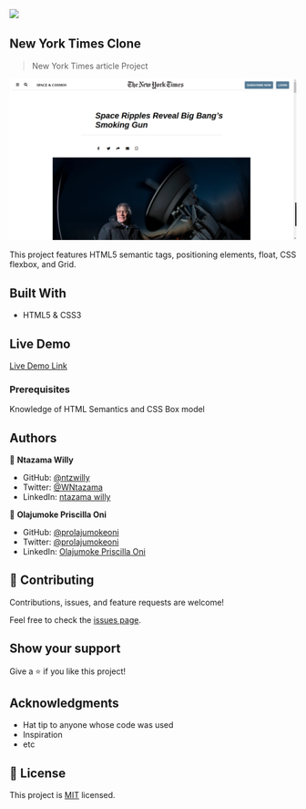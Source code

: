 ![](https://img.shields.io/badge/Microverse-blueviolet)

## New York Times Clone

> New York Times article Project

![screenshot](app_screenshot.png)

This project features HTML5 semantic tags, positioning elements, float, CSS flexbox, and Grid.

## Built With

- HTML5 & CSS3

## Live Demo

[Live Demo Link](https://ntzwilly.github.io/New-York-Times-/)


### Prerequisites

Knowledge of HTML Semantics and CSS Box model


## Authors

👤 **Ntazama Willy**

- GitHub: [@ntzwilly](https://github.com/ntzwilly)
- Twitter: [@WNtazama](https://twitter.com/WNtazama)
- LinkedIn: [ntazama willy](https://www.linkedin.com/in/ntazama-willy-b676b7aa/)

👤 **Olajumoke Priscilla Oni**

- GitHub: [@prolajumokeoni](https://github.com/prolajumokeoni)
- Twitter: [@prolajumokeoni](https://twitter.com/prolajumokeoni?lang=en)
- LinkedIn: [Olajumoke Priscilla Oni](https://www.linkedin.com/in/olajumoke-priscilla-oni-44a48b162/?originalSubdomain=ng)

## 🤝 Contributing

Contributions, issues, and feature requests are welcome!

Feel free to check the [issues page](issues/).

## Show your support

Give a ⭐️ if you like this project!

## Acknowledgments

- Hat tip to anyone whose code was used
- Inspiration
- etc

## 📝 License

This project is [MIT](lic.url) licensed.
